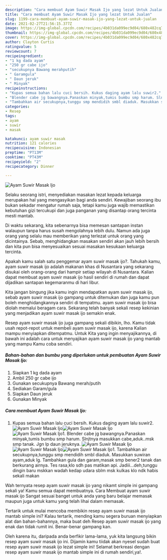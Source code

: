 ```yaml
---
description: "Cara membuat Ayam Suwir Masak Ijo yang lezat Untuk Jualan"
title: "Cara membuat Ayam Suwir Masak Ijo yang lezat Untuk Jualan"
slug: 1199-cara-membuat-ayam-suwir-masak-ijo-yang-lezat-untuk-jualan
date: 2021-02-27T21:56:15.377Z
image: https://img-global.cpcdn.com/recipes/4b031da099ec9d04/680x482cq70/ayam-suwir-masak-ijo-foto-resep-utama.jpg
thumbnail: https://img-global.cpcdn.com/recipes/4b031da099ec9d04/680x482cq70/ayam-suwir-masak-ijo-foto-resep-utama.jpg
cover: https://img-global.cpcdn.com/recipes/4b031da099ec9d04/680x482cq70/ayam-suwir-masak-ijo-foto-resep-utama.jpg
author: Clayton Curtis
ratingvalue: 5
reviewcount: 7
recipeingredient:
- "1 kg dada ayam"
- "250 gr cabe ijo"
- "secukupnya Bawang merahputih"
- " Garamgula"
- " Daun jeruk"
- " Minyak"
recipeinstructions:
- "Kupas semua bahan lalu cuci bersih. Kukus daging ayam lalu suwir2."
- "Blender cabe jg bawangnya.Panaskan minyak,tumis bumbu smp harum. Slnjtnya masukkan cabe,aduk..msk smp tanak. Jgn lp daun jeruknya."
- "Tambahkan air secukupnya,tunggu smp mendidih smbl diaduk. Masukkan suwiran ayam,aduk lg. Tambahkan gula dan garam,masak smp bener2 tanak dan berkurang airnya. Tes rasa,klo sdh pas matikan api. Jadiii...deh,tunggu dingin baru mskkan wadah kedap udara sblm msk kulkas klo ndk habis sekali makan"
categories:
- Resep
tags:
- ayam
- suwir
- masak

katakunci: ayam suwir masak 
nutrition: 121 calories
recipecuisine: Indonesian
preptime: "PT13M"
cooktime: "PT43M"
recipeyield: "2"
recipecategory: Dinner

---
```



![Ayam Suwir Masak Ijo](https://img-global.cpcdn.com/recipes/4b031da099ec9d04/680x482cq70/ayam-suwir-masak-ijo-foto-resep-utama.jpg)

Selaku seorang istri, menyediakan masakan lezat kepada keluarga merupakan hal yang mengasyikan bagi anda sendiri. Kewajiban seorang ibu bukan sekadar mengatur rumah saja, tetapi kamu juga wajib memastikan kebutuhan gizi tercukupi dan juga panganan yang disantap orang tercinta mesti mantab.

Di waktu  sekarang, kita sebenarnya bisa memesan santapan instan walaupun tanpa harus susah mengolahnya lebih dulu. Namun ada juga orang yang selalu mau memberikan yang terlezat untuk orang yang dicintainya. Sebab, menghidangkan masakan sendiri akan jauh lebih bersih dan kita pun bisa menyesuaikan sesuai masakan kesukaan keluarga tercinta. 



Apakah kamu salah satu penggemar ayam suwir masak ijo?. Tahukah kamu, ayam suwir masak ijo adalah makanan khas di Nusantara yang sekarang disukai oleh orang-orang dari hampir setiap wilayah di Nusantara. Kalian dapat membuat ayam suwir masak ijo hasil sendiri di rumah dan dapat dijadikan santapan kegemaranmu di hari libur.

Kita jangan bingung jika kamu ingin mendapatkan ayam suwir masak ijo, sebab ayam suwir masak ijo gampang untuk ditemukan dan juga kamu pun boleh menghidangkannya sendiri di tempatmu. ayam suwir masak ijo bisa diolah memalui beragam cara. Sekarang telah banyak sekali resep kekinian yang menjadikan ayam suwir masak ijo semakin enak.

Resep ayam suwir masak ijo juga gampang sekali dibikin, lho. Kamu tidak usah repot-repot untuk membeli ayam suwir masak ijo, karena Kalian mampu menyiapkan ditempatmu. Untuk Kita yang ingin menyajikannya, di bawah ini adalah cara untuk menyajikan ayam suwir masak ijo yang mantab yang mampu Kamu coba sendiri.

<!--inarticleads1-->

##### Bahan-bahan dan bumbu yang diperlukan untuk pembuatan Ayam Suwir Masak Ijo:

1. Siapkan 1 kg dada ayam
1. Ambil 250 gr cabe ijo
1. Gunakan secukupnya Bawang merah/putih
1. Sediakan  Garam/gula
1. Siapkan  Daun jeruk
1. Gunakan  Minyak




<!--inarticleads2-->

##### Cara membuat Ayam Suwir Masak Ijo:

1. Kupas semua bahan lalu cuci bersih. Kukus daging ayam lalu suwir2.
<img src="https://img-global.cpcdn.com/steps/37370732c3de4629/160x128cq70/ayam-suwir-masak-ijo-langkah-memasak-1-foto.jpg" alt="Ayam Suwir Masak Ijo"><img src="https://img-global.cpcdn.com/steps/84e046fcb227c00d/160x128cq70/ayam-suwir-masak-ijo-langkah-memasak-1-foto.jpg" alt="Ayam Suwir Masak Ijo"><img src="https://img-global.cpcdn.com/steps/3f9dbc3f773abe73/160x128cq70/ayam-suwir-masak-ijo-langkah-memasak-1-foto.jpg" alt="Ayam Suwir Masak Ijo">1. Blender cabe jg bawangnya.Panaskan minyak,tumis bumbu smp harum. Slnjtnya masukkan cabe,aduk..msk smp tanak. Jgn lp daun jeruknya.
<img src="https://img-global.cpcdn.com/steps/63285fa205cfd371/160x128cq70/ayam-suwir-masak-ijo-langkah-memasak-2-foto.jpg" alt="Ayam Suwir Masak Ijo"><img src="https://img-global.cpcdn.com/steps/782ab567a2ad80c2/160x128cq70/ayam-suwir-masak-ijo-langkah-memasak-2-foto.jpg" alt="Ayam Suwir Masak Ijo"><img src="https://img-global.cpcdn.com/steps/abeb16cf1adae6fa/160x128cq70/ayam-suwir-masak-ijo-langkah-memasak-2-foto.jpg" alt="Ayam Suwir Masak Ijo">1. Tambahkan air secukupnya,tunggu smp mendidih smbl diaduk. Masukkan suwiran ayam,aduk lg. Tambahkan gula dan garam,masak smp bener2 tanak dan berkurang airnya. Tes rasa,klo sdh pas matikan api. Jadiii...deh,tunggu dingin baru mskkan wadah kedap udara sblm msk kulkas klo ndk habis sekali makan




Wah ternyata resep ayam suwir masak ijo yang nikamt simple ini gampang sekali ya! Kamu semua dapat membuatnya. Cara Membuat ayam suwir masak ijo Sangat sesuai banget untuk anda yang baru belajar memasak maupun juga untuk kamu yang telah lihai dalam memasak.

Tertarik untuk mulai mencoba membikin resep ayam suwir masak ijo mantab simple ini? Kalau tertarik, mending kamu segera buruan menyiapkan alat dan bahan-bahannya, maka buat deh Resep ayam suwir masak ijo yang enak dan tidak rumit ini. Benar-benar gampang kan. 

Oleh karena itu, daripada anda berfikir lama-lama, yuk kita langsung bikin resep ayam suwir masak ijo ini. Dijamin kamu tiidak akan nyesel sudah buat resep ayam suwir masak ijo lezat simple ini! Selamat berkreasi dengan resep ayam suwir masak ijo mantab simple ini di rumah sendiri,ya!.

